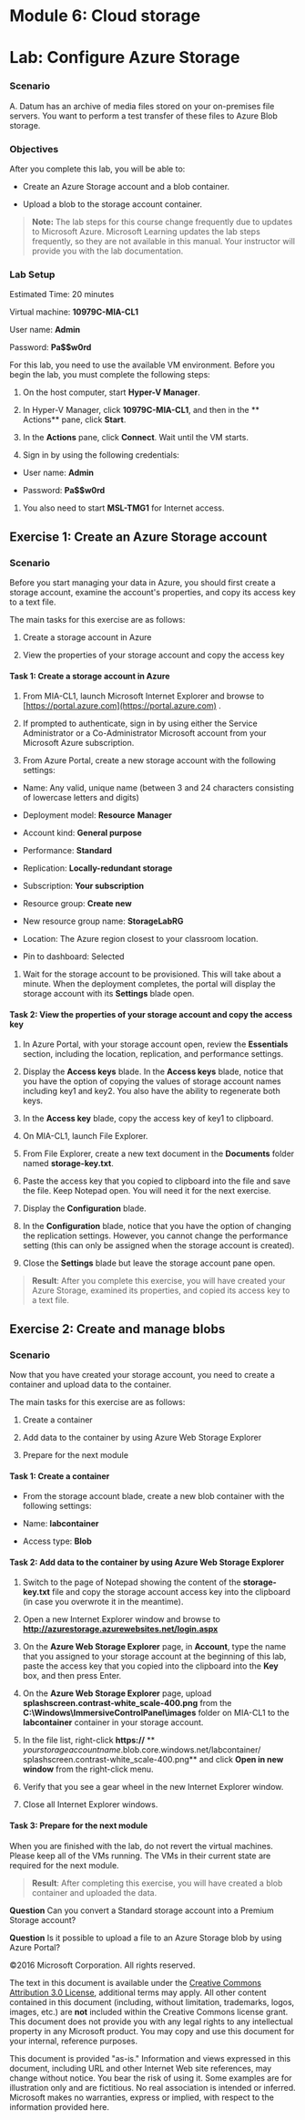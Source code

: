 # Module 6: Cloud storage
# Lab: Configure Azure Storage
  
### Scenario
  
 A. Datum has an archive of media files stored on your on-premises file servers. You want to perform a test transfer of these files to Azure Blob storage.


### Objectives
  
 After you complete this lab, you will be able to:

- Create an Azure Storage account and a blob container.

- Upload a blob to the storage account container.

>  **Note:** The lab steps for this course change frequently due to updates to Microsoft Azure. Microsoft Learning updates the lab steps frequently, so they are not available in this manual. Your instructor will provide you with the lab documentation.

### Lab Setup
  
 Estimated Time: 20 minutes

Virtual machine:  **10979C-MIA-CL1**

 User name:  **Admin**

 Password:  **Pa$$w0rd**

 For this lab, you need to use the available VM environment. Before you begin the lab, you must complete the following steps:

1. On the host computer, start  **Hyper-V Manager**.

2. In Hyper-V Manager, click  **10979C-MIA-CL1**, and then in the ** Actions** pane, click **Start**.

3. In the  **Actions** pane, click **Connect**. Wait until the VM starts. 

4. Sign in by using the following credentials: 


- User name:  **Admin**

- Password:  **Pa$$w0rd**


1. You also need to start  **MSL-TMG1** for Internet access.



## Exercise 1: Create an Azure Storage account
  
### Scenario
  
 Before you start managing your data in Azure, you should first create a storage account, examine the account's properties, and copy its access key to a text file.

The main tasks for this exercise are as follows:

1. Create a storage account in Azure

2. View the properties of your storage account and copy the access key



#### Task 1: Create a storage account in Azure
  
1. From MIA-CL1, launch Microsoft Internet Explorer and browse to 
        [https://portal.azure.com](https://portal.azure.com)
      .

2. If prompted to authenticate, sign in by using either the Service Administrator or a Co-Administrator Microsoft account from your Microsoft Azure subscription.

3. From Azure Portal, create a new storage account with the following settings: 


  - Name: Any valid, unique name (between 3 and 24 characters consisting of lowercase letters and digits)

  - Deployment model:  **Resource** **Manager**

  - Account kind:  **General purpose**

  - Performance:  **Standard**

  - Replication:  **Locally-redundant storage**

  - Subscription:  **Your subscription**

  - Resource group:  **Create new**

  - New resource group name:  **StorageLabRG**

  - Location: The Azure region closest to your classroom location.

  - Pin to dashboard: Selected


1. Wait for the storage account to be provisioned. This will take about a minute. When the deployment completes, the portal will display the storage account with its  **Settings** blade open.



#### Task 2: View the properties of your storage account and copy the access key
  
1. In Azure Portal, with your storage account open, review the  **Essentials** section, including the location, replication, and performance settings.

2. Display the  **Access keys** blade.
In the  **Access keys** blade, notice that you have the option of copying the values of storage account names including key1 and key2. You also have the ability to regenerate both keys.

3. In the  **Access key** blade, copy the access key of key1 to clipboard.

4. On MIA-CL1, launch File Explorer.

5. From File Explorer, create a new text document in the  **Documents** folder named **storage-key.txt**.

6. Paste the access key that you copied to clipboard into the file and save the file. Keep Notepad open. You will need it for the next exercise.

7. Display the  **Configuration** blade.

8. In the  **Configuration** blade, notice that you have the option of changing the replication settings. However, you cannot change the performance setting (this can only be assigned when the storage account is created).

9. Close the  **Settings** blade but leave the storage account pane open.


>  **Result**: After you complete this exercise, you will have created your Azure Storage, examined its properties, and copied its access key to a text file.


## Exercise 2: Create and manage blobs
  
### Scenario
  
 Now that you have created your storage account, you need to create a container and upload data to the container.

The main tasks for this exercise are as follows:

1. Create a container

2. Add data to the container by using Azure Web Storage Explorer

3. Prepare for the next module



#### Task 1: Create a container
  
- From the storage account blade, create a new blob container with the following settings:


- Name:  **labcontainer**

- Access type:  **Blob**



#### Task 2: Add data to the container by using Azure Web Storage Explorer
  
1. Switch to the page of Notepad showing the content of the  **storage-key.txt** file and copy the storage account access key into the clipboard (in case you overwrote it in the meantime).

2. Open a new Internet Explorer window and browse to  **http://azurestorage.azurewebsites.net/login.aspx**

3. On the  **Azure Web Storage Explorer** page, in **Account**, type the name that you assigned to your storage account at the beginning of this lab, paste the access key that you copied into the clipboard into the  **Key** box, and then press Enter.

4. On the  **Azure Web Storage Explorer** page, upload **splashscreen.contrast-white_scale-400.png** from the **C:\Windows\ImmersiveControlPanel\images** folder on MIA-CL1 to the **labcontainer** container in your storage account.

5. In the file list, right-click  **https://** ** _yourstorageaccountname_.blob.core.windows.net/labcontainer/ splashscreen.contrast-white_scale-400.png** and click **Open in new window** from the right-click menu.

6. Verify that you see a gear wheel in the new Internet Explorer window. 

7. Close all Internet Explorer windows.



#### Task 3: Prepare for the next module
  
 When you are finished with the lab, do not revert the virtual machines. Please keep all of the VMs running. The VMs in their current state are required for the next module.

>  **Result**: After completing this exercise, you will have created a blob container and uploaded the data.



**Question** 
Can you convert a Standard storage account into a Premium Storage account?

**Question** 
Is it possible to upload a file to an Azure Storage blob by using Azure Portal?


©2016 Microsoft Corporation. All rights reserved.

The text in this document is available under the [Creative Commons Attribution 3.0 License](https://creativecommons.org/licenses/by/3.0/legalcode "Creative Commons Attribution 3.0 License"), additional terms may apply.  All other content contained in this document (including, without limitation, trademarks, logos, images, etc.) are **not** included within the Creative Commons license grant.  This document does not provide you with any legal rights to any intellectual property in any Microsoft product. You may copy and use this document for your internal, reference purposes.

This document is provided "as-is." Information and views expressed in this document, including URL and other Internet Web site references, may change without notice. You bear the risk of using it. Some examples are for illustration only and are fictitious. No real association is intended or inferred. Microsoft makes no warranties, express or implied, with respect to the information provided here.

  